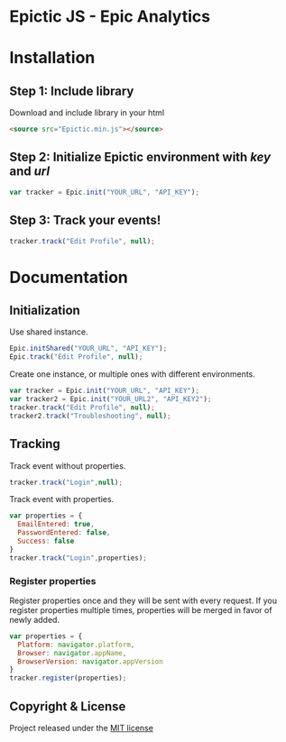 # Epictic JS - Epic Analytics

# Installation
## Step 1: Include library

Download and include library in your html
```html
<source src="Epictic.min.js"></source>
```

## Step 2: Initialize Epictic environment with *key* and *url*
```javascript
var tracker = Epic.init("YOUR_URL", "API_KEY");
```

## Step 3: Track your events!
```javascript
tracker.track("Edit Profile", null);
```

# Documentation
## Initialization

Use shared instance.
```javascript
Epic.initShared("YOUR_URL", "API_KEY");
Epic.track("Edit Profile", null);
```
Create one instance, or multiple ones with different environments.
```javascript
var tracker = Epic.init("YOUR_URL", "API_KEY");
var tracker2 = Epic.init("YOUR_URL2", "API_KEY2");
tracker.track("Edit Profile", null);
tracker2.track("Troubleshooting", null);
```

## Tracking

Track event without properties.
```javascript
tracker.track("Login",null);
```
Track event with properties.
```javascript
var properties = {
  EmailEntered: true,
  PasswordEntered: false,
  Success: false 
}
tracker.track("Login",properties);
```

### Register properties 
Register properties once and they will be sent with every request. If you register properties multiple times, properties will be merged in favor of newly added.
```javascript
var properties = {
  Platform: navigator.platform,
  Browser: navigator.appName,
  BrowserVersion: navigator.appVersion
}
tracker.register(properties);
```
## Copyright & License
 
Project released under the [MIT license](LICENSE.md)
